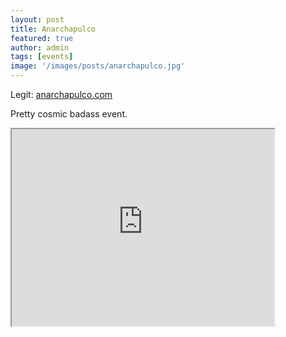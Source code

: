 ```yaml
---
layout: post
title: Anarchapulco
featured: true
author: admin
tags: [events]
image: '/images/posts/anarchapulco.jpg'
---
```


Legit: [anarchapulco.com](https://anarchapulco.com/)

Pretty cosmic badass event.

<iframe width="420" height="315"
src="https://www.youtube.com/embed/mEqFby91eNE">
</iframe>
